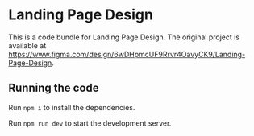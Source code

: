 
  # Landing Page Design

  This is a code bundle for Landing Page Design. The original project is available at https://www.figma.com/design/6wDHpmcUF9Rrvr4OavyCK9/Landing-Page-Design.

  ## Running the code

  Run `npm i` to install the dependencies.

  Run `npm run dev` to start the development server.
  